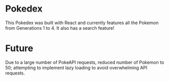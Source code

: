 # Pokedex
This Pokedex was built with React and currently features all the Pokemon from Generations 1 to 4. It also has a search feature!

# Future
Due to a large number of PokeAPI requests, reduced number of Pokemon to 50; attempting to implement lazy loading to avoid overwhelming API requests.
